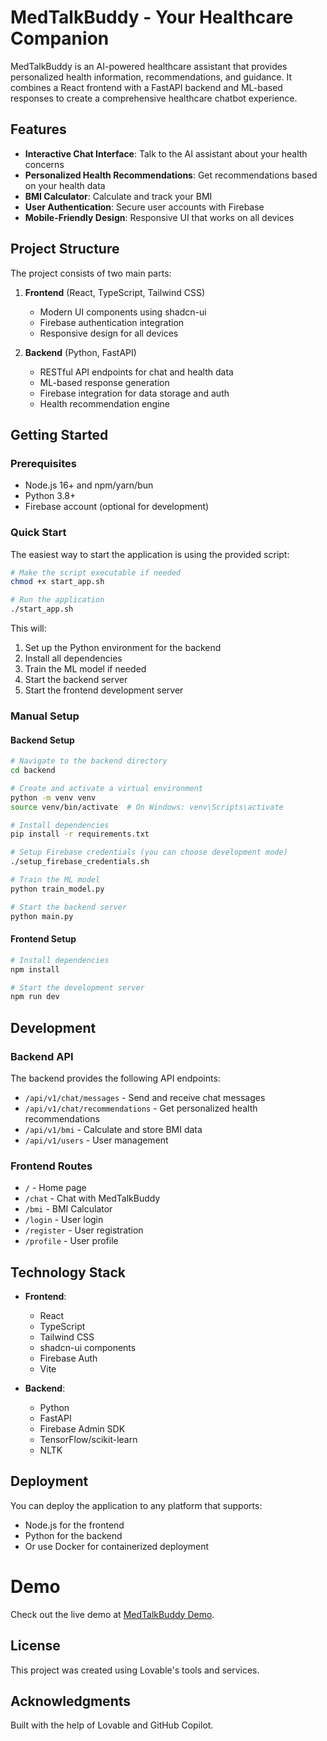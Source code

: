 # MedTalkBuddy - Your Healthcare Companion

MedTalkBuddy is an AI-powered healthcare assistant that provides personalized health information, recommendations, and guidance. It combines a React frontend with a FastAPI backend and ML-based responses to create a comprehensive healthcare chatbot experience.

## Features

- **Interactive Chat Interface**: Talk to the AI assistant about your health concerns
- **Personalized Health Recommendations**: Get recommendations based on your health data
- **BMI Calculator**: Calculate and track your BMI
- **User Authentication**: Secure user accounts with Firebase
- **Mobile-Friendly Design**: Responsive UI that works on all devices

## Project Structure

The project consists of two main parts:

1. **Frontend** (React, TypeScript, Tailwind CSS)
   - Modern UI components using shadcn-ui
   - Firebase authentication integration
   - Responsive design for all devices

2. **Backend** (Python, FastAPI)
   - RESTful API endpoints for chat and health data
   - ML-based response generation
   - Firebase integration for data storage and auth
   - Health recommendation engine

## Getting Started

### Prerequisites

- Node.js 16+ and npm/yarn/bun
- Python 3.8+
- Firebase account (optional for development)

### Quick Start

The easiest way to start the application is using the provided script:

```bash
# Make the script executable if needed
chmod +x start_app.sh

# Run the application
./start_app.sh
```

This will:
1. Set up the Python environment for the backend
2. Install all dependencies
3. Train the ML model if needed
4. Start the backend server
5. Start the frontend development server

### Manual Setup

#### Backend Setup

```bash
# Navigate to the backend directory
cd backend

# Create and activate a virtual environment
python -m venv venv
source venv/bin/activate  # On Windows: venv\Scripts\activate

# Install dependencies
pip install -r requirements.txt

# Setup Firebase credentials (you can choose development mode)
./setup_firebase_credentials.sh

# Train the ML model
python train_model.py

# Start the backend server
python main.py
```

#### Frontend Setup

```bash
# Install dependencies
npm install

# Start the development server
npm run dev
```

## Development

### Backend API

The backend provides the following API endpoints:

- `/api/v1/chat/messages` - Send and receive chat messages
- `/api/v1/chat/recommendations` - Get personalized health recommendations
- `/api/v1/bmi` - Calculate and store BMI data
- `/api/v1/users` - User management

### Frontend Routes

- `/` - Home page
- `/chat` - Chat with MedTalkBuddy
- `/bmi` - BMI Calculator
- `/login` - User login
- `/register` - User registration
- `/profile` - User profile

## Technology Stack

- **Frontend**:
  - React
  - TypeScript
  - Tailwind CSS
  - shadcn-ui components
  - Firebase Auth
  - Vite

- **Backend**:
  - Python
  - FastAPI
  - Firebase Admin SDK
  - TensorFlow/scikit-learn
  - NLTK

## Deployment

You can deploy the application to any platform that supports:
- Node.js for the frontend
- Python for the backend
- Or use Docker for containerized deployment


# Demo

Check out the live demo at [MedTalkBuddy Demo](Screencast%20from%202025-05-17%2000-02-57.webm).

## License

This project was created using Lovable's tools and services.

## Acknowledgments

Built with the help of Lovable and GitHub Copilot.
